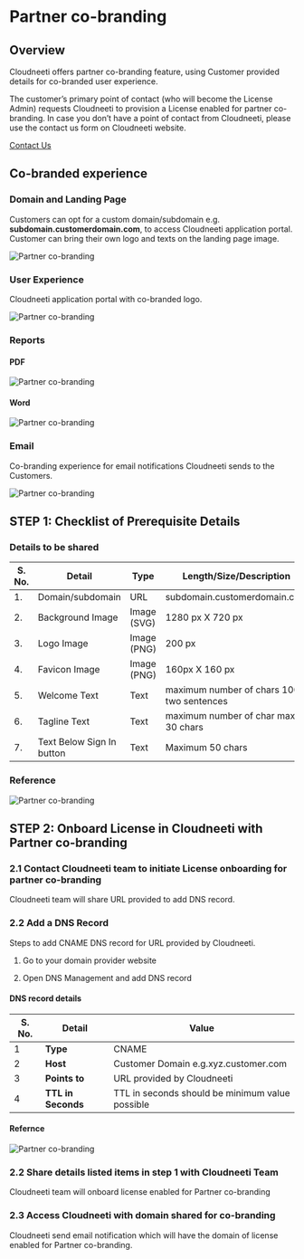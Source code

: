 Partner co-branding
==================

## Overview

Cloudneeti offers partner co-branding feature, using Customer provided details for co-branded user experience.

The customer’s primary point of contact (who will become the License Admin)
requests Cloudneeti to provision a License enabled for partner co-branding. In case you don’t have a point of contact from Cloudneeti, please use the contact us form on Cloudneeti website.

[Contact Us](https://www.cloudneeti.com/contact_us)

## Co-branded experience

### Domain and Landing Page
Customers can opt for a custom domain/subdomain e.g. **subdomain.customerdomain.com**,
to access Cloudneeti application portal. Customer can bring their own logo and texts on the landing page image.

![Partner co-branding](.././images/partnerCobranding/Landing_Page.png#thumbnail)


### User Experience
Cloudneeti application portal with co-branded logo.

![Partner co-branding](.././images/partnerCobranding/Home_Page_Logo.png#thumbnail)


### Reports

#### PDF

![Partner co-branding](.././images/partnerCobranding/PDF_Report.png#thumbnail)

#### Word

![Partner co-branding](.././images/partnerCobranding/Word_Report.png#thumbnail)

### Email 
Co-branding experience for email notifications Cloudneeti sends to the Customers.

![Partner co-branding](.././images/partnerCobranding/Email_cobranded.png#thumbnail)

## STEP 1: Checklist of Prerequisite Details 

### Details to be shared

| **S. No.** | **Detail**                | **Type**    | **Length/Size/Description**                                                         |
|------------|---------------------------|-------------|-------------------------------------------------------------------------|
| 1.         | Domain/subdomain          | URL         | subdomain.customerdomain.com    |
| 2.         | Background Image          | Image (SVG) | 1280 px X 720 px    |
| 3.         | Logo Image                | Image (PNG) | 200 px                             |
| 4.         | Favicon Image             | Image (PNG) | 160px X 160 px                             |
| 5.         | Welcome Text              | Text        | maximum number of chars 100, two sentences |
| 6.         | Tagline Text              | Text        | maximum number of char max 30 chars    |
| 7.         | Text Below Sign In button | Text        | Maximum 50 chars |

### Reference

![Partner co-branding](.././images/partnerCobranding/Cloudneeti_References.png#thumbnail)

## STEP 2: Onboard License in Cloudneeti with Partner co-branding

### 2.1 Contact Cloudneeti team to initiate License onboarding for partner co-branding
Cloudneeti team will share URL provided to add DNS record.

### 2.2 Add a DNS Record

Steps to add CNAME DNS record for URL provided by Cloudneeti.

1.  Go to your domain provider website

2.  Open DNS Management and add DNS record

#### DNS record details

| S. No. | Detail             | Value                                           |
|--------|--------------------|-------------------------------------------------|
| 1      | **Type**           | CNAME                                           |
| 2      | **Host**           | Customer Domain e.g.xyz.customer.com            |
| 3      | **Points to**      | URL provided by Cloudneeti           |
| 4      | **TTL in Seconds** | TTL in seconds should be minimum value possible |

#### Refernce

![Partner co-branding](.././images/partnerCobranding/DNS_Record.png#thumbnail)

### 2.2 Share details listed items in step 1 with Cloudneeti Team
Cloudneeti team will onboard license enabled for Partner co-branding

### 2.3 Access Cloudneeti with domain shared for co-branding
Cloudneeti send email notification which will have the domain of license enabled for Partner co-branding.
